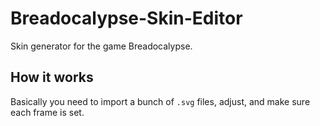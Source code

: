 # Breadocalypse-Skin-Editor
Skin generator for the game Breadocalypse.
## How it works
Basically you need to import a bunch of `.svg` files, adjust, and make sure each frame is set.
